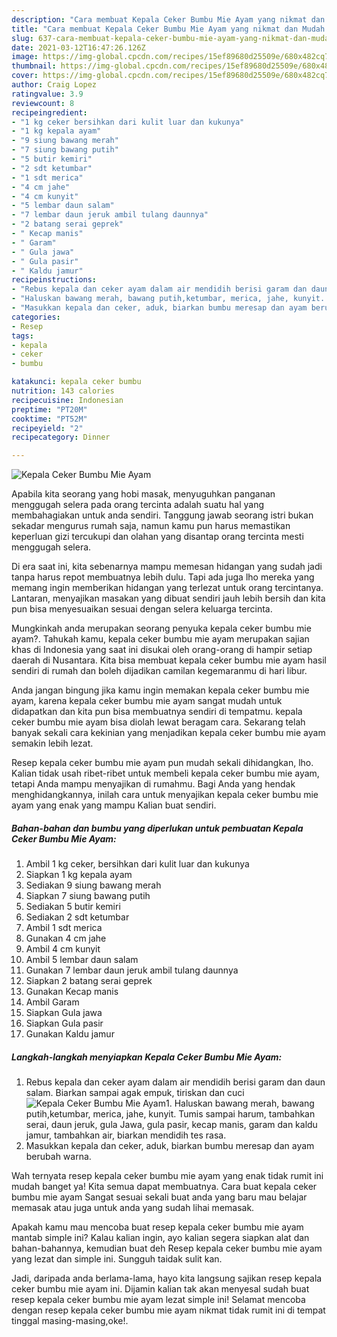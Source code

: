 ```yaml
---
description: "Cara membuat Kepala Ceker Bumbu Mie Ayam yang nikmat dan Mudah Dibuat"
title: "Cara membuat Kepala Ceker Bumbu Mie Ayam yang nikmat dan Mudah Dibuat"
slug: 637-cara-membuat-kepala-ceker-bumbu-mie-ayam-yang-nikmat-dan-mudah-dibuat
date: 2021-03-12T16:47:26.126Z
image: https://img-global.cpcdn.com/recipes/15ef89680d25509e/680x482cq70/kepala-ceker-bumbu-mie-ayam-foto-resep-utama.jpg
thumbnail: https://img-global.cpcdn.com/recipes/15ef89680d25509e/680x482cq70/kepala-ceker-bumbu-mie-ayam-foto-resep-utama.jpg
cover: https://img-global.cpcdn.com/recipes/15ef89680d25509e/680x482cq70/kepala-ceker-bumbu-mie-ayam-foto-resep-utama.jpg
author: Craig Lopez
ratingvalue: 3.9
reviewcount: 8
recipeingredient:
- "1 kg ceker bersihkan dari kulit luar dan kukunya"
- "1 kg kepala ayam"
- "9 siung bawang merah"
- "7 siung bawang putih"
- "5 butir kemiri"
- "2 sdt ketumbar"
- "1 sdt merica"
- "4 cm jahe"
- "4 cm kunyit"
- "5 lembar daun salam"
- "7 lembar daun jeruk ambil tulang daunnya"
- "2 batang serai geprek"
- " Kecap manis"
- " Garam"
- " Gula jawa"
- " Gula pasir"
- " Kaldu jamur"
recipeinstructions:
- "Rebus kepala dan ceker ayam dalam air mendidih berisi garam dan daun salam. Biarkan sampai agak empuk, tiriskan dan cuci"
- "Haluskan bawang merah, bawang putih,ketumbar, merica, jahe, kunyit. Tumis sampai harum, tambahkan serai, daun jeruk, gula Jawa, gula pasir, kecap manis, garam dan kaldu jamur, tambahkan air, biarkan mendidih tes rasa."
- "Masukkan kepala dan ceker, aduk, biarkan bumbu meresap dan ayam berubah warna."
categories:
- Resep
tags:
- kepala
- ceker
- bumbu

katakunci: kepala ceker bumbu 
nutrition: 143 calories
recipecuisine: Indonesian
preptime: "PT20M"
cooktime: "PT52M"
recipeyield: "2"
recipecategory: Dinner

---
```



![Kepala Ceker Bumbu Mie Ayam](https://img-global.cpcdn.com/recipes/15ef89680d25509e/680x482cq70/kepala-ceker-bumbu-mie-ayam-foto-resep-utama.jpg)

Apabila kita seorang yang hobi masak, menyuguhkan panganan menggugah selera pada orang tercinta adalah suatu hal yang membahagiakan untuk anda sendiri. Tanggung jawab seorang istri bukan sekadar mengurus rumah saja, namun kamu pun harus memastikan keperluan gizi tercukupi dan olahan yang disantap orang tercinta mesti menggugah selera.

Di era  saat ini, kita sebenarnya mampu memesan hidangan yang sudah jadi tanpa harus repot membuatnya lebih dulu. Tapi ada juga lho mereka yang memang ingin memberikan hidangan yang terlezat untuk orang tercintanya. Lantaran, menyajikan masakan yang dibuat sendiri jauh lebih bersih dan kita pun bisa menyesuaikan sesuai dengan selera keluarga tercinta. 



Mungkinkah anda merupakan seorang penyuka kepala ceker bumbu mie ayam?. Tahukah kamu, kepala ceker bumbu mie ayam merupakan sajian khas di Indonesia yang saat ini disukai oleh orang-orang di hampir setiap daerah di Nusantara. Kita bisa membuat kepala ceker bumbu mie ayam hasil sendiri di rumah dan boleh dijadikan camilan kegemaranmu di hari libur.

Anda jangan bingung jika kamu ingin memakan kepala ceker bumbu mie ayam, karena kepala ceker bumbu mie ayam sangat mudah untuk didapatkan dan kita pun bisa membuatnya sendiri di tempatmu. kepala ceker bumbu mie ayam bisa diolah lewat beragam cara. Sekarang telah banyak sekali cara kekinian yang menjadikan kepala ceker bumbu mie ayam semakin lebih lezat.

Resep kepala ceker bumbu mie ayam pun mudah sekali dihidangkan, lho. Kalian tidak usah ribet-ribet untuk membeli kepala ceker bumbu mie ayam, tetapi Anda mampu menyajikan di rumahmu. Bagi Anda yang hendak menghidangkannya, inilah cara untuk menyajikan kepala ceker bumbu mie ayam yang enak yang mampu Kalian buat sendiri.

<!--inarticleads1-->

##### Bahan-bahan dan bumbu yang diperlukan untuk pembuatan Kepala Ceker Bumbu Mie Ayam:

1. Ambil 1 kg ceker, bersihkan dari kulit luar dan kukunya
1. Siapkan 1 kg kepala ayam
1. Sediakan 9 siung bawang merah
1. Siapkan 7 siung bawang putih
1. Sediakan 5 butir kemiri
1. Sediakan 2 sdt ketumbar
1. Ambil 1 sdt merica
1. Gunakan 4 cm jahe
1. Ambil 4 cm kunyit
1. Ambil 5 lembar daun salam
1. Gunakan 7 lembar daun jeruk ambil tulang daunnya
1. Siapkan 2 batang serai geprek
1. Gunakan  Kecap manis
1. Ambil  Garam
1. Siapkan  Gula jawa
1. Siapkan  Gula pasir
1. Gunakan  Kaldu jamur




<!--inarticleads2-->

##### Langkah-langkah menyiapkan Kepala Ceker Bumbu Mie Ayam:

1. Rebus kepala dan ceker ayam dalam air mendidih berisi garam dan daun salam. Biarkan sampai agak empuk, tiriskan dan cuci
<img src="https://img-global.cpcdn.com/steps/a8a51684d1fad671/160x128cq70/kepala-ceker-bumbu-mie-ayam-langkah-memasak-1-foto.jpg" alt="Kepala Ceker Bumbu Mie Ayam">1. Haluskan bawang merah, bawang putih,ketumbar, merica, jahe, kunyit. Tumis sampai harum, tambahkan serai, daun jeruk, gula Jawa, gula pasir, kecap manis, garam dan kaldu jamur, tambahkan air, biarkan mendidih tes rasa.
1. Masukkan kepala dan ceker, aduk, biarkan bumbu meresap dan ayam berubah warna.




Wah ternyata resep kepala ceker bumbu mie ayam yang enak tidak rumit ini mudah banget ya! Kita semua dapat membuatnya. Cara buat kepala ceker bumbu mie ayam Sangat sesuai sekali buat anda yang baru mau belajar memasak atau juga untuk anda yang sudah lihai memasak.

Apakah kamu mau mencoba buat resep kepala ceker bumbu mie ayam mantab simple ini? Kalau kalian ingin, ayo kalian segera siapkan alat dan bahan-bahannya, kemudian buat deh Resep kepala ceker bumbu mie ayam yang lezat dan simple ini. Sungguh taidak sulit kan. 

Jadi, daripada anda berlama-lama, hayo kita langsung sajikan resep kepala ceker bumbu mie ayam ini. Dijamin kalian tak akan menyesal sudah buat resep kepala ceker bumbu mie ayam lezat simple ini! Selamat mencoba dengan resep kepala ceker bumbu mie ayam nikmat tidak rumit ini di tempat tinggal masing-masing,oke!.

